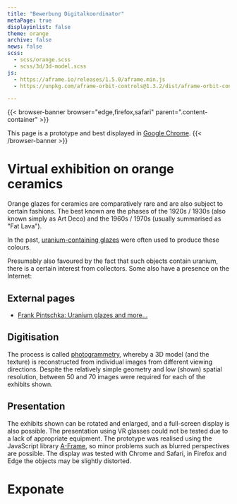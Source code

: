 ```yaml
---
title: "Bewerbung Digitalkoordinator"
metaPage: true
displayinlist: false
theme: orange
archive: false
news: false
scss:
  - scss/orange.scss
  - scss/3d/3d-model.scss
js:
  - https://aframe.io/releases/1.5.0/aframe.min.js
  - https://unpkg.com/aframe-orbit-controls@1.3.2/dist/aframe-orbit-controls.min.js

---
```


{{< browser-banner browser="edge,firefox,safari" parent=".content-container" >}}

This page is a prototype and best displayed in [Google Chrome](https://www.google.com/chrome/).
{{< /browser-banner >}}

# Virtual exhibition on orange ceramics

Orange glazes for ceramics are comparatively rare and are also subject to certain fashions. The best known are the phases of the 1920s / 1930s (also known simply as Art Deco) and the 1960s / 1970s (usually summarised as "Fat Lava").  

In the past, [uranium-containing glazes](https://de.wikipedia.org/wiki/Uranglasur) were often used to produce these colours.

Presumably also favoured by the fact that such objects contain uranium, there is a certain interest from collectors. Some also have a presence on the Internet:

## External pages

* [Frank Pintschka: Uranium glazes and more...](http://frank-pintschka.de/3.html)

## Digitisation

The process is called [photogrammetry](https://de.wikipedia.org/wiki/Photogrammetrie), whereby a 3D model (and the texture) is reconstructed from individual images from different viewing directions. Despite the relatively simple geometry and low (shown) spatial resolution, between 50 and 70 images were required for each of the exhibits shown.

## Presentation

The exhibits shown can be rotated and enlarged, and a full-screen display is also possible. The presentation using VR glasses could not be tested due to a lack of appropriate equipment. The prototype was realised using the JavaScript library [A-Frame](https://aframe.io/), so minor problems such as blurred perspectives are possible.
The display was tested with Chrome and Safari, in Firefox and Edge the objects may be slightly distorted.

# Exponate

